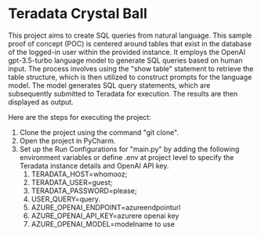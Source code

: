 # Teradata Crystal Ball
This project aims to create SQL queries from natural language. 
This sample proof of concept (POC) is centered around tables that exist in the database of the logged-in user within the provided instance. 
It employs the OpenAI gpt-3.5-turbo language model to generate SQL queries based on human input. 
The process involves using the "show table" statement to retrieve the table structure, which is then utilized to construct prompts for the language model. 
The model generates SQL query statements, which are subsequently submitted to Teradata for execution. The results are then displayed as output.

Here are the steps for executing the project:

   1. Clone the project using the command "git clone".
   2. Open the project in PyCharm.
   3. Set up the Run Configurations for "main.py" by adding the following environment variables or define .env at project level  to specify the Teradata instance details and OpenAI API key.
      1. TERADATA_HOST=whomooz;
      2. TERADATA_USER=guest;
      3. TERADATA_PASSWORD=please;
      5. USER_QUERY=query.
      6. AZURE_OPENAI_ENDPOINT=azureendpointurl
      7. AZURE_OPENAI_API_KEY=azurere openai key
      8. AZURE_OPENAI_MODEL=modelname to use
